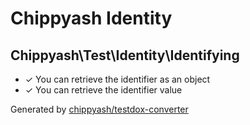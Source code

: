 # Chippyash Identity

## Chippyash\Test\Identity\Identifying

*  ✓ You can retrieve the identifier as an object
*  ✓ You can retrieve the identifier value


Generated by [chippyash/testdox-converter](https://github.com/chippyash/Testdox-Converter)